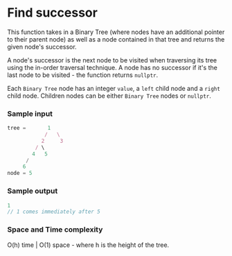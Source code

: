 # Find successor

This function takes in a Binary Tree (where nodes have an additional pointer to their parent node) as well as a node contained in that tree and returns the given node's successor.

A node's successor is the next node to be visited when traversing its tree using the in-order traversal technique. A node has no successor if it's the last node to be visited - the function returns `nullptr`.

Each `Binary Tree` node has an integer `value`, a `left` child node and a `right` child node. Children nodes can be either `Binary Tree` nodes or `nullptr`. 

### Sample input 
```javascript
tree =       1
            /   \
           2     3
         / \    
        4   5  
      / 
     6
node = 5
```
### Sample output
```javascript
1
// 1 comes immediately after 5
```

### Space and Time complexity
O(h) time | O(1) space - where h is the height of the tree. 